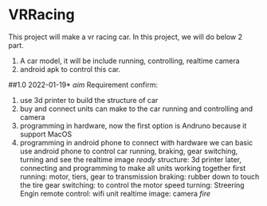 # VRRacing

This project will make a vr racing car. In this project, we will do below 2 part.
1. A car model, it will be include running, controlling, realtime camera
2. android apk to control this car.

##1.0 2022-01-19*
*aim*
Requirement confirm: 
1. use 3d printer to build the structure of car
2. buy and connect units can make to the car running and controlling and camera 
3. programming in hardware, now the first option is Andruno because it support MacOS
4. programming in android phone to connect with hardware
we can basic use android phone to control car running, braking, gear switching, turning and see the realtime image 
*ready*
structure: 3d printer later, connecting and programming to make all units working together first
running: motor, tiers, gear to transmission
braking: rubber down to touch the tire
gear switching: to control the motor speed
turning: Streering Engin
remote control: wifi unit
realtime image: camera
*fire*
